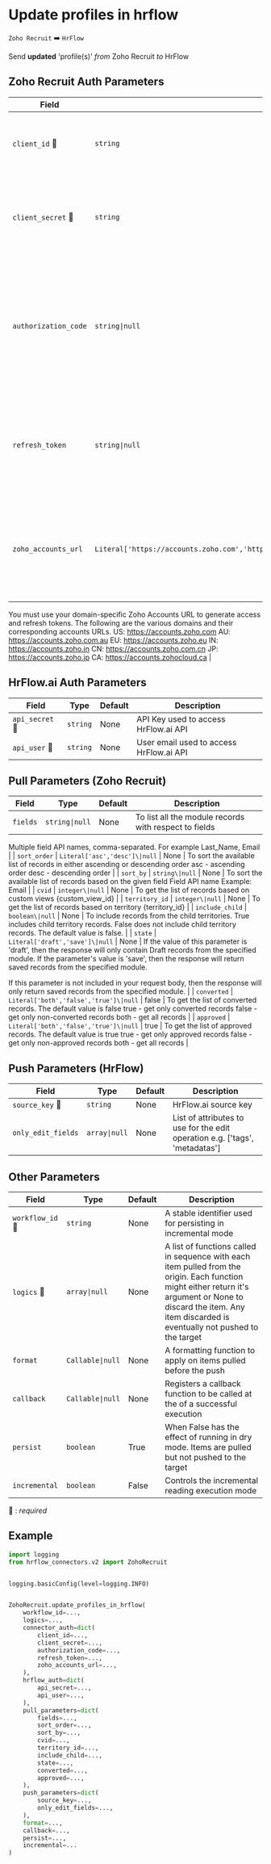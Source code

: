 # Update profiles in hrflow
`Zoho Recruit` :arrow_right: `HrFlow`

Send **updated** 'profile(s)' _from_ Zoho Recruit _to_ HrFlow



## Zoho Recruit Auth Parameters

| Field | Type | Default | Description |
| ----- | ---- | ------- | ----------- |
| `client_id` :red_circle: | `string` | None | A unique ID displayed under Self Client > Client Secret. |
| `client_secret` :red_circle: | `string` | None | A unique confidential secret displayed under Self Client > Client Secret. |
| `authorization_code`  | `string\|null` | None | The authorization code generated during the Self Client creation, used to get the refresh token and the first access token. |
| `refresh_token`  | `string\|null` | None | The refresh token is used to generate a new access token when the current access token expires. |
| `zoho_accounts_url`  | `Literal['https://accounts.zoho.com','https://accounts.zoho.com.au','https://accounts.zoho.com.cn','https://accounts.zoho.eu','https://accounts.zoho.in','https://accounts.zoho.jp','https://accounts.zohocloud.ca']` | https://accounts.zoho.eu | Zoho CRM is hosted at multiple data centers. Therefore, the API domain URL varies for each data center.
You must use your domain-specific Zoho Accounts URL to generate access and refresh tokens. The following are the various domains and their corresponding accounts URLs.
 US: https://accounts.zoho.com
 AU: https://accounts.zoho.com.au
 EU: https://accounts.zoho.eu
 IN: https://accounts.zoho.in
 CN: https://accounts.zoho.com.cn
 JP: https://accounts.zoho.jp
 CA: https://accounts.zohocloud.ca |

## HrFlow.ai Auth Parameters

| Field | Type | Default | Description |
| ----- | ---- | ------- | ----------- |
| `api_secret` :red_circle: | `string` | None | API Key used to access HrFlow.ai API |
| `api_user` :red_circle: | `string` | None | User email used to access HrFlow.ai API |

## Pull Parameters (Zoho Recruit)

| Field | Type | Default | Description |
| ----- | ---- | ------- | ----------- |
| `fields`  | `string\|null` | None | To list all the module records with respect to fields
Multiple field API names, comma-separated.
For example Last_Name, Email |
| `sort_order`  | `Literal['asc','desc']\|null` | None | To sort the available list of records in either ascending or descending order
asc - ascending order
desc - descending order |
| `sort_by`  | `string\|null` | None | To sort the available list of records based on the given field
Field API name
Example: Email |
| `cvid`  | `integer\|null` | None | To get the list of records based on custom views
{custom_view_id} |
| `territory_id`  | `integer\|null` | None | To get the list of records based on territory
{territory_id} |
| `include_child`  | `boolean\|null` | None | To include records from the child territories.
True includes child territory records.
False does not include child territory records.
The default value is false. |
| `state`  | `Literal['draft','save']\|null` | None | If the value of this parameter is 'draft', then the response will only contain Draft records from the specified module. If the parameter's value is 'save', then the response will return saved records from the specified module.

If this parameter is not included in your request body, then the response will only return saved records from the specified module. |
| `converted`  | `Literal['both','false','true']\|null` | false | To get the list of converted records.
The default value is false
true - get only converted records
false - get only non-converted records
both - get all records |
| `approved`  | `Literal['both','false','true']\|null` | true | To get the list of approved records.
The default value is true
true - get only approved records
false - get only non-approved records
both - get all records |

## Push Parameters (HrFlow)

| Field | Type | Default | Description |
| ----- | ---- | ------- | ----------- |
| `source_key` :red_circle: | `string` | None | HrFlow.ai source key |
| `only_edit_fields`  | `array\|null` | None | List of attributes to use for the edit operation e.g. ['tags', 'metadatas'] |

## Other Parameters

| Field | Type | Default | Description |
| ----- | ---- | ------- | ----------- |
| `workflow_id` :red_circle: | `string` | None | A stable identifier used for persisting in incremental mode |
| `logics` :red_circle: | `array\|null` | None | A list of functions called in sequence with each item pulled from the origin. Each function might either return it's argument or None to discard the item. Any item discarded is eventually not pushed to the target |
| `format`  | `Callable\|null` | None | A formatting function to apply on items pulled before the push |
| `callback`  | `Callable\|null` | None | Registers a callback function to be called at the of a successful execution |
| `persist`  | `boolean` | True | When False has the effect of running in dry mode. Items are pulled but not pushed to the target |
| `incremental`  | `boolean` | False | Controls the incremental reading execution mode |

:red_circle: : *required*

## Example

```python
import logging
from hrflow_connectors.v2 import ZohoRecruit


logging.basicConfig(level=logging.INFO)


ZohoRecruit.update_profiles_in_hrflow(
    workflow_id=...,
    logics=...,
    connector_auth=dict(
        client_id=...,
        client_secret=...,
        authorization_code=...,
        refresh_token=...,
        zoho_accounts_url=...,
    ),
    hrflow_auth=dict(
        api_secret=...,
        api_user=...,
    ),
    pull_parameters=dict(
        fields=...,
        sort_order=...,
        sort_by=...,
        cvid=...,
        territory_id=...,
        include_child=...,
        state=...,
        converted=...,
        approved=...,
    ),
    push_parameters=dict(
        source_key=...,
        only_edit_fields=...,
    ),
    format=...,
    callback=...,
    persist=...,
    incremental=...
)
```